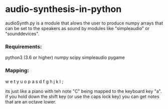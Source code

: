 # audio-synthesis-in-python
audioSynth.py is a module that alows the user to produce numpy arrays that
can be set to the speakers as sound by modules like "simpleaudio" or
"sounddevices".


### Requirements:

python3 (3.6 or higher)
numpy
scipy
simpleaudio
pygame


### Mapping:

 w e   t y u   o p 
a s d f g h j k l ;

its just like a piano with teh note "C" being mapped to the keyboard key "a".
if you hold down the shift key (or use the caps lock key) you can get notes
that are an octave lower.